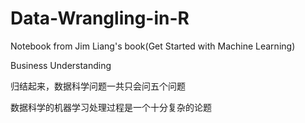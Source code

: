 # Data-Wrangling-in-R

Notebook from Jim Liang's book(Get Started with Machine Learning)

Business Understanding

归结起来，数据科学问题一共只会问五个问题

数据科学的机器学习处理过程是一个十分复杂的论题
